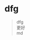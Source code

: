 <!--
 * @Author: wdjoys
 * @Date: 2022-05-07 09:38:14
 * @LastEditors: wdjoys
 * @LastEditTime: 2022-05-09 17:54:50
 * @FilePath: \discuz_crawler\readme.md
 * @Description:
 *
 * Copyright (c) 2022 by github/wdjoys, All Rights Reserved.
-->

# dfg

> dfg  
> 更好  
> md
